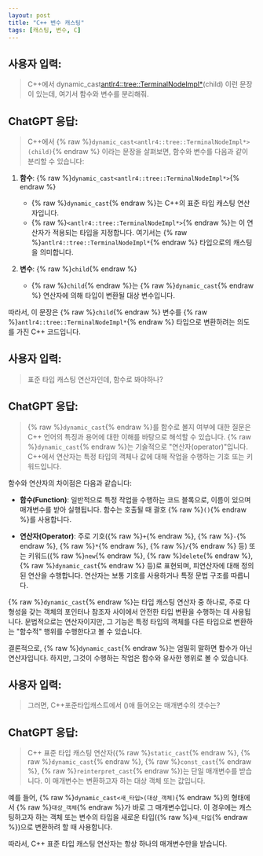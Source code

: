 ```yaml
---
layout: post
title: "C++ 변수 캐스팅"
tags: [캐스팅, 변수, C]
---
```


## 사용자 입력:
> C++에서 dynamic_cast<antlr4::tree::TerminalNodeImpl*>(child) 이런 문장이 있는데, 여기서 함수와 변수를 분리해줘.

## ChatGPT 응답:
> C++에서 {% raw %}`dynamic_cast<antlr4::tree::TerminalNodeImpl*>(child)`{% endraw %} 이라는 문장을 살펴보면, 함수와 변수를 다음과 같이 분리할 수 있습니다:

1. **함수**: {% raw %}`dynamic_cast<antlr4::tree::TerminalNodeImpl*>`{% endraw %}
   - {% raw %}`dynamic_cast`{% endraw %}는 C++의 표준 타입 캐스팅 연산자입니다.
   - {% raw %}`<antlr4::tree::TerminalNodeImpl*>`{% endraw %}는 이 연산자가 적용되는 타입을 지정합니다. 여기서는 {% raw %}`antlr4::tree::TerminalNodeImpl*`{% endraw %} 타입으로의 캐스팅을 의미합니다.

2. **변수**: {% raw %}`child`{% endraw %}
   - {% raw %}`child`{% endraw %}는 {% raw %}`dynamic_cast`{% endraw %} 연산자에 의해 타입이 변환될 대상 변수입니다.

따라서, 이 문장은 {% raw %}`child`{% endraw %} 변수를 {% raw %}`antlr4::tree::TerminalNodeImpl*`{% endraw %} 타입으로 변환하려는 의도를 가진 C++ 코드입니다.

## 사용자 입력:
> 표준 타입 캐스팅 연산자인데, 함수로 봐야하나?

## ChatGPT 응답:
> {% raw %}`dynamic_cast`{% endraw %}를 함수로 볼지 여부에 대한 질문은 C++ 언어의 특징과 용어에 대한 이해를 바탕으로 해석할 수 있습니다. {% raw %}`dynamic_cast`{% endraw %}는 기술적으로 "연산자(operator)"입니다. C++에서 연산자는 특정 타입의 객체나 값에 대해 작업을 수행하는 기호 또는 키워드입니다.

함수와 연산자의 차이점은 다음과 같습니다:

- **함수(Function)**: 일반적으로 특정 작업을 수행하는 코드 블록으로, 이름이 있으며 매개변수를 받아 실행됩니다. 함수는 호출될 때 괄호 {% raw %}`()`{% endraw %}를 사용합니다.
  
- **연산자(Operator)**: 주로 기호({% raw %}`+`{% endraw %}, {% raw %}`-`{% endraw %}, {% raw %}`*`{% endraw %}, {% raw %}`/`{% endraw %} 등) 또는 키워드({% raw %}`new`{% endraw %}, {% raw %}`delete`{% endraw %}, {% raw %}`dynamic_cast`{% endraw %} 등)로 표현되며, 피연산자에 대해 정의된 연산을 수행합니다. 연산자는 보통 기호를 사용하거나 특정 문법 구조를 따릅니다.

{% raw %}`dynamic_cast`{% endraw %}는 타입 캐스팅 연산자 중 하나로, 주로 다형성을 갖는 객체의 포인터나 참조자 사이에서 안전한 타입 변환을 수행하는 데 사용됩니다. 문법적으로는 연산자이지만, 그 기능은 특정 타입의 객체를 다른 타입으로 변환하는 "함수적" 행위를 수행한다고 볼 수 있습니다.

결론적으로, {% raw %}`dynamic_cast`{% endraw %}는 엄밀히 말하면 함수가 아닌 연산자입니다. 하지만, 그것이 수행하는 작업은 함수와 유사한 행위로 볼 수 있습니다.

## 사용자 입력:
> 그러면, C++포준타입캐스트에서 ()애 들어오는 매개변수의 갯수는?

## ChatGPT 응답:
> C++ 표준 타입 캐스팅 연산자({% raw %}`static_cast`{% endraw %}, {% raw %}`dynamic_cast`{% endraw %}, {% raw %}`const_cast`{% endraw %}, {% raw %}`reinterpret_cast`{% endraw %})는 단일 매개변수를 받습니다. 이 매개변수는 변환하고자 하는 대상 객체 또는 값입니다. 

예를 들어, {% raw %}`dynamic_cast<새_타입>(대상_객체)`{% endraw %}의 형태에서 {% raw %}`대상_객체`{% endraw %}가 바로 그 매개변수입니다. 이 경우에는 캐스팅하고자 하는 객체 또는 변수의 타입을 새로운 타입({% raw %}`새_타입`{% endraw %})으로 변환하려 할 때 사용합니다. 

따라서, C++ 표준 타입 캐스팅 연산자는 항상 하나의 매개변수만을 받습니다.


